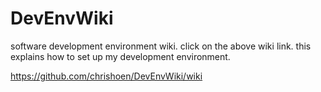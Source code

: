 # DevEnvWiki
software development environment wiki. click on the above wiki link.
this explains how to set up my development environment.

https://github.com/chrishoen/DevEnvWiki/wiki

